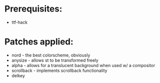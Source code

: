 # Prerequisites:
* ttf-hack

# Patches applied:
* nord - the best colorscheme, obviously
* anysize - allows st to be transformed freely
* alpha - allows for a translucent background when used w/ a compositor
* scrollback - implements scrollback functionality
* delkey

